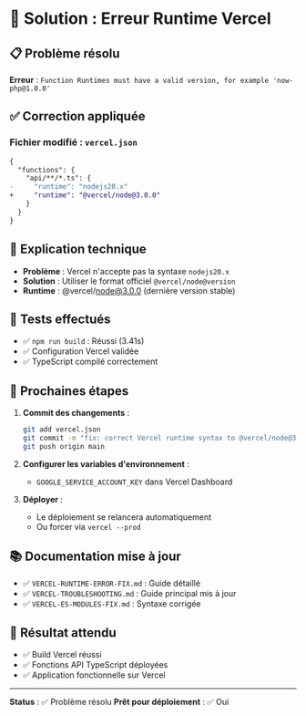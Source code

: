 # 🎯 Solution : Erreur Runtime Vercel

## 📋 Problème résolu
**Erreur** : `Function Runtimes must have a valid version, for example 'now-php@1.0.0'`

## ✅ Correction appliquée

### Fichier modifié : `vercel.json`
```diff
{
  "functions": {
    "api/**/*.ts": {
-     "runtime": "nodejs20.x"
+     "runtime": "@vercel/node@3.0.0"
    }
  }
}
```

## 🔧 Explication technique
- **Problème** : Vercel n'accepte pas la syntaxe `nodejs20.x`
- **Solution** : Utiliser le format officiel `@vercel/node@version`
- **Runtime** : @vercel/node@3.0.0 (dernière version stable)

## 🧪 Tests effectués
- ✅ `npm run build` : Réussi (3.41s)
- ✅ Configuration Vercel validée
- ✅ TypeScript compilé correctement

## 🚀 Prochaines étapes
1. **Commit des changements** :
   ```bash
   git add vercel.json
   git commit -m "fix: correct Vercel runtime syntax to @vercel/node@3.0.0"
   git push origin main
   ```

2. **Configurer les variables d'environnement** :
   - `GOOGLE_SERVICE_ACCOUNT_KEY` dans Vercel Dashboard

3. **Déployer** :
   - Le déploiement se relancera automatiquement
   - Ou forcer via `vercel --prod`

## 📚 Documentation mise à jour
- ✅ `VERCEL-RUNTIME-ERROR-FIX.md` : Guide détaillé
- ✅ `VERCEL-TROUBLESHOOTING.md` : Guide principal mis à jour
- ✅ `VERCEL-ES-MODULES-FIX.md` : Syntaxe corrigée

## 🎉 Résultat attendu
- ✅ Build Vercel réussi
- ✅ Fonctions API TypeScript déployées
- ✅ Application fonctionnelle sur Vercel

---

**Status** : ✅ Problème résolu
**Prêt pour déploiement** : ✅ Oui 